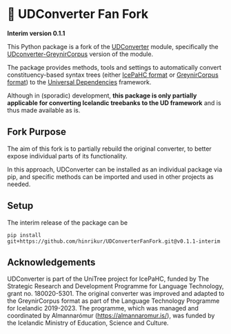# 🍴 UDConverter Fan Fork
**Interim version 0.1.1**

This Python package is a fork of the [UDConverter](https://github.com/thorunna/UDConverter) module, specifically the [UDconverter-GreynirCorpus](https://github.com/thorunna/UDConverter-GreynirCorpus) version of the module.

The package provides methods, tools and settings to automatically convert constituency-based syntax trees (either [IcePaHC format](https://linguist.is/wiki/index.php?title=Icelandic_Parsed_Historical_Corpus_(IcePaHC)) or [GreynirCorpus format](https://github.com/mideind/GreynirCorpus)) to the [Universal Dependencies](https://universaldependencies.org/) framework.

Although in (sporadic) development, **this package is only partially applicable for converting Icelandic treebanks to the UD framework** and is thus made available as is.

## Fork Purpose
The aim of this fork is to partially rebuild the original converter, to better expose individual parts of its functionality. 

In this approach, UDConverter can be installed as an individual package via pip, and specific methods can be imported and used in other projects as needed.

## Setup

The interim release of the package can be 

`pip install git+https://github.com/hinrikur/UDConverterFanFork.git@v0.1.1-interim`


## Acknowledgements

UDConverter is part of the UniTree project for IcePaHC, funded by The Strategic Research and Development Programme for Language Technology, grant no. 180020-5301. The original converter was improved and adapted to the GreynirCorpus format as part of the Language Technology Programme for Icelandic 2019-2023. The programme, which was managed and coordinated by Almannarómur (https://almannaromur.is/), was funded by the Icelandic Ministry of Education, Science and Culture.
